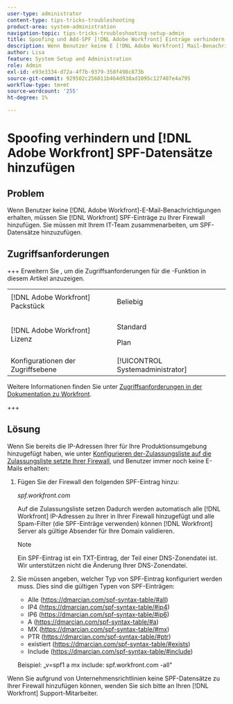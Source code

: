 ```yaml
---
user-type: administrator
content-type: tips-tricks-troubleshooting
product-area: system-administration
navigation-topic: tips-tricks-troubleshooting-setup-admin
title: Spoofing und Add-SPF [!DNL Adobe Workfront] Einträge verhindern
description: Wenn Benutzer keine E [!DNL Adobe Workfront] Mail-Benachrichtigungen erhalten, müssen Sie  [!DNL Workfront] -SPF-Einträge zu Ihrer Firewall hinzufügen. Sie müssen mit Ihrem IT-Team zusammenarbeiten, um SPF-Datensätze hinzuzufügen.
author: Lisa
feature: System Setup and Administration
role: Admin
exl-id: e93e3334-d72a-4f7b-9379-358f498c873b
source-git-commit: 929502c256011b464d938ad1095c127407e4a795
workflow-type: tm+mt
source-wordcount: '255'
ht-degree: 1%

---
```


# Spoofing verhindern und [!DNL Adobe Workfront] SPF-Datensätze hinzufügen

## Problem

Wenn Benutzer keine [!DNL Adobe Workfront]-E-Mail-Benachrichtigungen erhalten, müssen Sie [!DNL Workfront] SPF-Einträge zu Ihrer Firewall hinzufügen. Sie müssen mit Ihrem IT-Team zusammenarbeiten, um SPF-Datensätze hinzuzufügen.

## Zugriffsanforderungen

+++ Erweitern Sie , um die Zugriffsanforderungen für die -Funktion in diesem Artikel anzuzeigen.

<table style="table-layout:auto"> 
 <col> 
 <col> 
 <tbody> 
  <tr> 
   <td>[!DNL Adobe Workfront] Packstück</td> 
   <td><p>Beliebig</p></td> 
  </tr> 
  <tr> 
   <td>[!DNL Adobe Workfront] Lizenz</td> 
   <td><p>Standard</p>
       <p>Plan</p></td>
  </tr> 
  <tr> 
   <td>Konfigurationen der Zugriffsebene</td> 
   <td>[!UICONTROL Systemadministrator]</td> 
  </tr> 
 </tbody> 
</table>

Weitere Informationen finden Sie unter [Zugriffsanforderungen in der Dokumentation zu Workfront](/help/quicksilver/administration-and-setup/add-users/access-levels-and-object-permissions/access-level-requirements-in-documentation.md).

+++

## Lösung

Wenn Sie bereits die IP-Adressen Ihrer für Ihre Produktionsumgebung hinzugefügt haben, wie unter [Konfigurieren der-Zulassungsliste auf die Zulassungsliste setzte Ihrer Firewall](../../administration-and-setup/get-started-wf-administration/configure-your-firewall.md), und Benutzer immer noch keine E-Mails erhalten:

1. Fügen Sie der Firewall den folgenden SPF-Eintrag hinzu:

   *spf.workfront.com*

   Auf die Zulassungsliste setzen Dadurch werden automatisch alle [!DNL Workfront] IP-Adressen zu Ihrer in Ihrer Firewall hinzugefügt und alle Spam-Filter (die SPF-Einträge verwenden) können [!DNL Workfront] Server als gültige Absender für Ihre Domain validieren.

   >[!NOTE]
   >
   > Ein SPF-Eintrag ist ein TXT-Eintrag, der Teil einer DNS-Zonendatei ist. Wir unterstützen nicht die Änderung Ihrer DNS-Zonendatei.

1. Sie müssen angeben, welcher Typ von SPF-Eintrag konfiguriert werden muss. Dies sind die gültigen Typen von SPF-Einträgen:

   * Alle (https://dmarcian.com/spf-syntax-table/#all)
   * IP4 (https://dmarcian.com/spf-syntax-table/#ip4)
   * IP6 (https://dmarcian.com/spf-syntax-table/#ip6)
   * A (https://dmarcian.com/spf-syntax-table/#a)
   * MX (https://dmarcian.com/spf-syntax-table/#mx)
   * PTR (https://dmarcian.com/spf-syntax-table/#ptr)
   * existiert (https://dmarcian.com/spf-syntax-table/#exists)
   * Include (https://dmarcian.com/spf-syntax-table/#include)

   Beispiel: „v=spf1 a mx include: spf.workfront.com -all“

Wenn Sie aufgrund von Unternehmensrichtlinien keine SPF-Datensätze zu Ihrer Firewall hinzufügen können, wenden Sie sich bitte an Ihren [!DNL Workfront] Support-Mitarbeiter.

